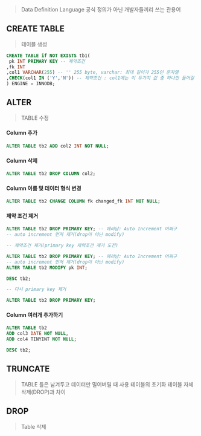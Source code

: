 > Data Definition Language
> 공식 정의가 아닌 개발자들끼리 쓰는 관용어


## CREATE TABLE
>테이블 생성

```SQL
CREATE TABLE if NOT EXISTS tb1(
 pk INT PRIMARY KEY -- 제약조건
,fk INT
,col1 VARCHAR(255) -- '' 255 byte, varchar: 최대 길이가 255인 문자열
,CHECK(col1 IN ('Y','N')) -- 제약조건 : col1에는 이 두가지 값 중 하나만 들어갈 수 있음
) ENGINE = INNODB;
```

## ALTER
> TABLE 수정

#### Column 추가 

```SQL
ALTER TABLE tb2 ADD col2 INT NOT NULL;
```


#### Column 삭제
```SQL
ALTER TABLE tb2 DROP COLUMN col2;
```

#### Column 이름 및 데이터 형식 변경
```SQL
ALTER TABLE tb2 CHANGE COLUMN fk changed_fk INT NOT NULL;
```


#### 제약 조건 제거
```SQL
ALTER TABLE tb2 DROP PRIMARY KEY; -- 에러남: Auto Increment 어쩌구
-- auto increment 먼저 제거(drop이 아닌 modify)

-- 제약조건 제거(primary key 제약조건 제거 도전)

ALTER TABLE tb2 DROP PRIMARY KEY; -- 에러남: Auto Increment 어쩌구
-- auto increment 먼저 제거(drop이 아닌 modify)
ALTER TABLE tb2 MODIFY pk INT;

DESC tb2;

-- 다시 primary key 제거

ALTER TABLE tb2 DROP PRIMARY KEY;
```


#### Column 여러개 추가하기
```SQL
ALTER TABLE tb2
ADD col3 DATE NOT NULL,			
ADD col4 TINYINT NOT NULL; 

DESC tb2;
```
## TRUNCATE
> TABLE 틀은 남겨두고 데이터만 밀어버릴 때 사용
> 테이블의 초기화
> 테이블 자체 삭제(DROP)과 차이


## DROP
>Table 삭제